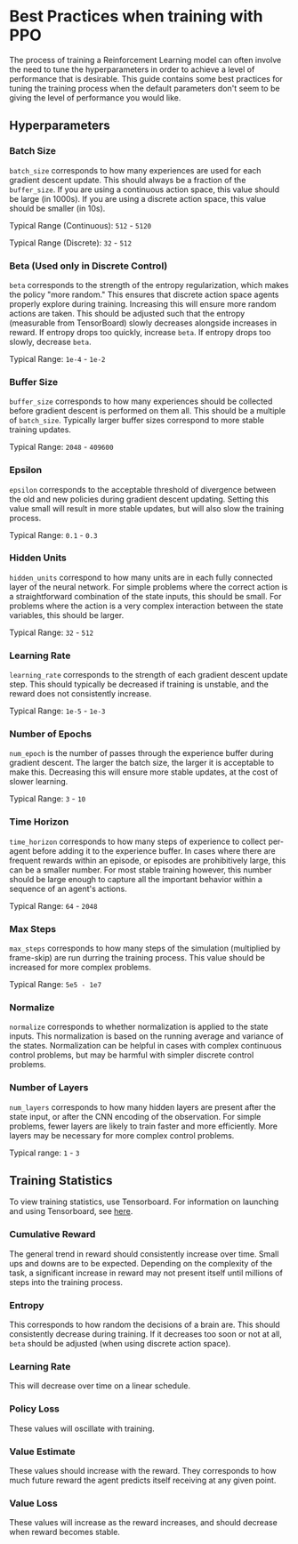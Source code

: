 # Best Practices when training with PPO

The process of training a Reinforcement Learning model can often involve the need to tune the hyperparameters in order to achieve
a level of performance that is desirable. This guide contains some best practices for tuning the training process when the default
parameters don't seem to be giving the level of performance you would like.

## Hyperparameters

### Batch Size

`batch_size` corresponds to how many experiences are used for each gradient descent update.
This should always be a fraction of the `buffer_size`. If you are using a continuous action space,
this value should be large (in 1000s). If you are using a discrete action space, this value should be smaller (in 10s).

Typical Range (Continuous): `512` - `5120`

Typical Range (Discrete): `32` - `512`

### Beta (Used only in Discrete Control)

`beta` corresponds to the strength of the entropy regularization, which makes the policy "more random."
This ensures that discrete action space agents properly explore during training.
Increasing this will ensure more random actions are taken. This should be adjusted such that the entropy
(measurable from TensorBoard) slowly decreases alongside increases in reward.
If entropy drops too quickly, increase `beta`. If entropy drops too slowly, decrease `beta`.

Typical Range: `1e-4` - `1e-2`

### Buffer Size

`buffer_size` corresponds to how many experiences should be collected before gradient descent is performed on them all.
This should be a multiple of `batch_size`. Typically larger buffer sizes correspond to more stable training updates.

Typical Range: `2048` - `409600`

### Epsilon

`epsilon` corresponds to the acceptable threshold of divergence between the old and new policies during gradient descent updating. Setting this value small will result in more stable updates, but will also slow the training process.

Typical Range: `0.1` - `0.3`

### Hidden Units

`hidden_units` correspond to how many units are in each fully connected layer of the neural network.
For simple problems where the correct action is a straightforward combination of the state inputs, this should be small.
For problems where the action is a very complex interaction between the state variables, this should be larger.

Typical Range: `32` - `512`

### Learning Rate

`learning_rate` corresponds to the strength of each gradient descent update step.
This should typically be decreased if training is unstable, and the reward does not consistently increase.

Typical Range: `1e-5` - `1e-3`

### Number of Epochs

`num_epoch` is the number of passes through the experience buffer during gradient descent.
The larger the batch size, the larger it is acceptable to make this.
Decreasing this will ensure more stable updates, at the cost of slower learning.

Typical Range: `3` - `10`

### Time Horizon

`time_horizon` corresponds to how many steps of experience to collect per-agent before adding it to the experience buffer.
In cases where there are frequent rewards within an episode,
or episodes are prohibitively large, this can be a smaller number. For most stable training however,
this number should be large enough to capture all the important behavior within a sequence of an agent's actions.

Typical Range: `64` - `2048`

### Max Steps

`max_steps` corresponds to how many steps of the simulation (multiplied by frame-skip) are run durring the training process.
This value should be increased for more complex problems.

Typical Range: `5e5 - 1e7`

### Normalize

`normalize` corresponds to whether normalization is applied to the state inputs.
This normalization is based on the running average and variance of the states.
Normalization can be helpful in cases with complex continuous control problems,
but may be harmful with simpler discrete control problems.

### Number of Layers

`num_layers` corresponds to how many hidden layers are present after the state input,
or after the CNN encoding of the observation.
For simple problems, fewer layers are likely to train faster and more efficiently.
More layers may be necessary for more complex control problems.

Typical range: `1` - `3`

## Training Statistics

To view training statistics, use Tensorboard.
For information on launching and using Tensorboard,
see [here](./Getting-Started-with-Balance-Ball.md#observing-training-progress).

### Cumulative Reward

The general trend in reward should consistently increase over time.
Small ups and downs are to be expected. Depending on the complexity of the task,
a significant increase in reward may not present itself until millions of steps into the training process.

### Entropy

This corresponds to how random the decisions of a brain are.
This should consistently decrease during training.
If it decreases too soon or not at all, `beta` should be adjusted (when using discrete action space).

### Learning Rate

This will decrease over time on a linear schedule.

### Policy Loss

These values will oscillate with training.

### Value Estimate

These values should increase with the reward.
They corresponds to how much future reward the agent predicts itself receiving at any given point.

### Value Loss

These values will increase as the reward increases, and should decrease when reward becomes stable.
